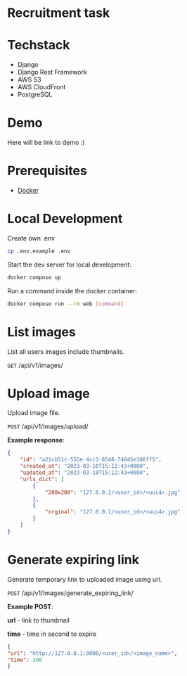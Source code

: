 # Recruitment task
# Techstack
- Django
- Django Rest Framework
- AWS S3
- AWS CloudFront
- PostgreSQL

# Demo
Here will be link to demo :)

# Prerequisites

- [Docker](https://docs.docker.com/docker-for-mac/install/)  

# Local Development
Create own .env
```bash
cp .env.example .env
```

Start the dev server for local development:
```bash
docker compose up
```

Run a command inside the docker container:

```bash
docker compose run --rm web [command]
```

# List images
List all users images include thumbnails.

`GET` /api/v1/images/

# Upload image
Upload image file.


`POST` /api/v1/images/upload/

**Example response**:
```json
{
    "id": "a21cb51c-555e-4cc3-8548-74845e386ff5",
    "created_at": "2023-03-10T15:12:43+0000",
    "updated_at": "2023-03-10T15:12:43+0000",
    "urls_dict": [
        {
            "200x200": "127.0.0.1/<user_id>/<uui4>.jpg"
        },
        {
            "orginal": "127.0.0.1/<user_id>/<uui4>.jpg"
        }
    ]
}
```

# Generate expiring link
Generate temporary link to uploaded image using url.


`POST` /api/v1/images/generate_expiring_link/

**Example POST**:

**url** - link to thumbnail 

**time** - time in second to expire
```json
{
"url": "http://127.0.0.1:8000/<user_id>/<image_name>",
"time": 300
}
```